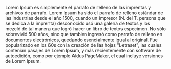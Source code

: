 Lorem Ipsum es simplemente el parrafo de relleno de
 las imprentas y archivos de parrafo. Lorem Ipsum ha sido 
 el parrafo de relleno estándar de las industrias desde el 
 año 1500, cuando un impresor (N. del T. persona que 
 se dedica a la imprenta) desconocido usó una galería 
 de textos y los mezcló de tal manera que logró hacer
  un libro de textos especimen. No sólo sobrevivió 500 
  años, sino que tambien ingresó como parrafo de relleno
   en documentos electrónicos, quedando esencialmente 
   igual al original. Fue popularizado en los 60s con 
   la creación de las hojas "Letraset", las cuales 
   contenian pasajes de Lorem Ipsum, y más recientemente
    con software de autoedición, como por ejemplo
     Aldus PageMaker, el cual incluye versiones de 
     Lorem Ipsum.